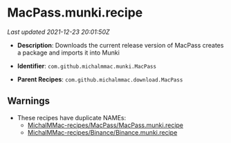 # MacPass.munki.recipe

_Last updated 2021-12-23 20:01:50Z_

- **Description**: Downloads the current release version of MacPass creates a package and imports it into Munki

- **Identifier**: `com.github.michalmmac.munki.MacPass`

- **Parent Recipes**: `com.github.michalmmac.download.MacPass`


## Warnings

- These recipes have duplicate NAMEs:
    - [MichalMMac-recipes/MacPass/MacPass.munki.recipe](/autopkg-dupe-tracker/MichalMMac-recipes/MacPass/MacPass.munki.recipe)
    - [MichalMMac-recipes/Binance/Binance.munki.recipe](/autopkg-dupe-tracker/MichalMMac-recipes/Binance/Binance.munki.recipe)